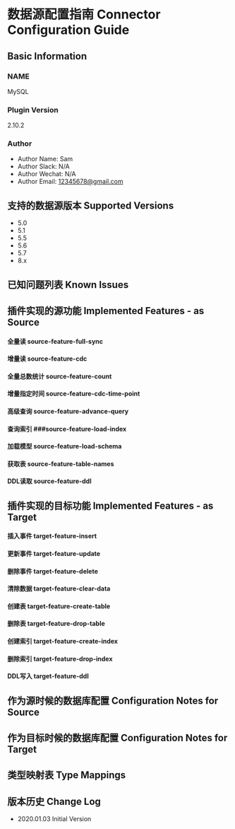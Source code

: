 # 数据源配置指南 Connector Configuration Guide

## Basic Information

### NAME
MySQL
### Plugin Version
2.10.2
### Author
- Author Name: Sam
- Author Slack: N/A
- Author Wechat: N/A 
- Author Email: 12345678@gmail.com

## 支持的数据源版本 Supported Versions
- 5.0
- 5.1
- 5.5
- 5.6
- 5.7
- 8.x

## 已知问题列表 Known Issues

## 插件实现的源功能 Implemented Features - as Source


#### 全量读 source-feature-full-sync

#### 增量读 source-feature-cdc

#### 全量总数统计 source-feature-count

#### 增量指定时间 source-feature-cdc-time-point

#### 高级查询 source-feature-advance-query

#### 查询索引 ###source-feature-load-index

#### 加载模型 source-feature-load-schema

#### 获取表 source-feature-table-names

#### DDL读取 source-feature-ddl


## 插件实现的目标功能 Implemented Features - as Target


#### 插入事件 target-feature-insert

#### 更新事件 target-feature-update

#### 删除事件 target-feature-delete

#### 清除数据 target-feature-clear-data

#### 创建表 target-feature-create-table

#### 删除表 target-feature-drop-table

#### 创建索引 target-feature-create-index

#### 删除索引 target-feature-drop-index

#### DDL写入 target-feature-ddl

## 作为源时候的数据库配置 Configuration Notes for Source

## 作为目标时候的数据库配置 Configuration Notes for Target

## 类型映射表  Type Mappings 


## 版本历史 Change Log 

- 2020.01.03 Initial Version 
